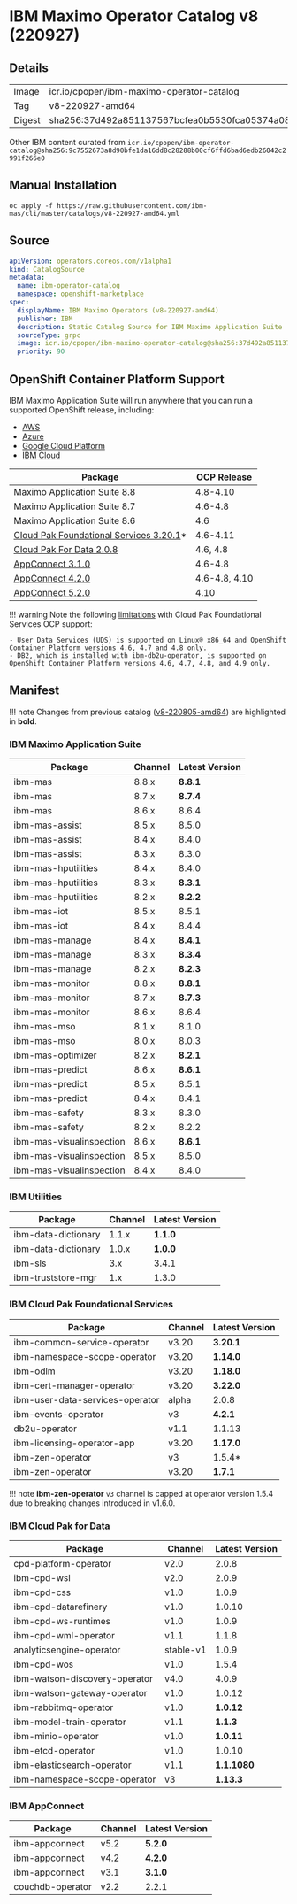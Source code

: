 IBM Maximo Operator Catalog v8 (220927)
===============================================================================

Details
-------------------------------------------------------------------------------

<table>
  <tr><td>Image</td><td>icr.io/cpopen/ibm-maximo-operator-catalog</tr></tr>
  <tr><td>Tag</td><td>v8-220927-amd64</tr></tr>
  <tr><td>Digest</td><td>sha256:37d492a851137567bcfea0b5530fca05374a08a78b41afb712e17c2542016ae7</tr></tr>
</table>

Other IBM content curated from `icr.io/cpopen/ibm-operator-catalog@sha256:9c7552673a8d90bfe1da16dd8c28288b00cf6ffd6bad6edb26042c2991f266e0`

Manual Installation
-------------------------------------------------------------------------------
`oc apply -f https://raw.githubusercontent.com/ibm-mas/cli/master/catalogs/v8-220927-amd64.yml`


Source
-------------------------------------------------------------------------------
```yaml
apiVersion: operators.coreos.com/v1alpha1
kind: CatalogSource
metadata:
  name: ibm-operator-catalog
  namespace: openshift-marketplace
spec:
  displayName: IBM Maximo Operators (v8-220927-amd64)
  publisher: IBM
  description: Static Catalog Source for IBM Maximo Application Suite
  sourceType: grpc
  image: icr.io/cpopen/ibm-maximo-operator-catalog@sha256:37d492a851137567bcfea0b5530fca05374a08a78b41afb712e17c2542016ae7
  priority: 90
```


OpenShift Container Platform Support
-------------------------------------------------------------------------------
IBM Maximo Application Suite will run anywhere that you can run a supported OpenShift release, including:

- [AWS](https://aws.amazon.com/rosa/)
- [Azure](https://azure.microsoft.com/en-gb/services/openshift/)
- [Google Cloud Platform](https://cloud.google.com/architecture/partners/openshift-on-gcp)
- [IBM Cloud](https://www.ibm.com/cloud/openshift)

| Package                      | OCP Release |
| ---------------------------- | ------------|
| Maximo Application Suite 8.8 | 4.8-4.10    |
| Maximo Application Suite 8.7 | 4.6-4.8     |
| Maximo Application Suite 8.6 | 4.6         |
| [Cloud Pak Foundational Services 3.20.1](https://www.ibm.com/docs/en/cpfs?topic=operator-supported-openshift-versions-platforms)* | 4.6-4.11 |
| [Cloud Pak For Data 2.0.8](https://www.ibm.com/docs/en/cloud-paks/cp-data/4.0?topic=requirements-software) | 4.6, 4.8 |
| [AppConnect 3.1.0](https://www.ibm.com/support/pages/node/6239294) | 4.6-4.8 |
| [AppConnect 4.2.0](https://www.ibm.com/support/pages/node/6239294) | 4.6-4.8, 4.10 |
| [AppConnect 5.2.0](https://www.ibm.com/support/pages/node/6239294) | 4.10 |

!!! warning
    Note the following [limitations](https://www.ibm.com/docs/en/cpfs?topic=operator-supported-openshift-versions-platforms) with Cloud Pak Foundational Services OCP support:

    - User Data Services (UDS) is supported on Linux® x86_64 and OpenShift Container Platform versions 4.6, 4.7 and 4.8 only.
    - DB2, which is installed with ibm-db2u-operator, is supported on OpenShift Container Platform versions 4.6, 4.7, 4.8, and 4.9 only.


Manifest
-------------------------------------------------------------------------------

!!! note
    Changes from previous catalog ([v8-220805-amd64](v8-220805-amd64.md)) are highlighted in **bold**.

### IBM Maximo Application Suite
| Package                  | Channel | Latest Version             |
| ------------------------ | ------- | --------------------------- |
| ibm-mas                  | 8.8.x   | **8.8.1** |
| ibm-mas                  | 8.7.x   | **8.7.4** |
| ibm-mas                  | 8.6.x   | 8.6.4     |
| ibm-mas-assist           | 8.5.x   | 8.5.0     |
| ibm-mas-assist           | 8.4.x   | 8.4.0     |
| ibm-mas-assist           | 8.3.x   | 8.3.0     |
| ibm-mas-hputilities      | 8.4.x   | 8.4.0     |
| ibm-mas-hputilities      | 8.3.x   | **8.3.1** |
| ibm-mas-hputilities      | 8.2.x   | **8.2.2** |
| ibm-mas-iot              | 8.5.x   | 8.5.1     |
| ibm-mas-iot              | 8.4.x   | 8.4.4     |
| ibm-mas-manage           | 8.4.x   | **8.4.1** |
| ibm-mas-manage           | 8.3.x   | **8.3.4** |
| ibm-mas-manage           | 8.2.x   | **8.2.3** |
| ibm-mas-monitor          | 8.8.x   | **8.8.1** |
| ibm-mas-monitor          | 8.7.x   | **8.7.3** |
| ibm-mas-monitor          | 8.6.x   | 8.6.4     |
| ibm-mas-mso              | 8.1.x   | 8.1.0     |
| ibm-mas-mso              | 8.0.x   | 8.0.3     |
| ibm-mas-optimizer        | 8.2.x   | **8.2.1** |
| ibm-mas-predict          | 8.6.x   | **8.6.1** |
| ibm-mas-predict          | 8.5.x   | 8.5.1     |
| ibm-mas-predict          | 8.4.x   | 8.4.1     |
| ibm-mas-safety           | 8.3.x   | 8.3.0     |
| ibm-mas-safety           | 8.2.x   | 8.2.2     |
| ibm-mas-visualinspection | 8.6.x   | **8.6.1** |
| ibm-mas-visualinspection | 8.5.x   | 8.5.0     |
| ibm-mas-visualinspection | 8.4.x   | 8.4.0     |

### IBM Utilities
| Package                  | Channel | Latest Version |
| ------------------------ | ------- | -------------- |
| ibm-data-dictionary      | 1.1.x   | **1.1.0**      |
| ibm-data-dictionary      | 1.0.x   | **1.0.0**      |
| ibm-sls                  | 3.x     | 3.4.1          |
| ibm-truststore-mgr       | 1.x     | 1.3.0          |

### IBM Cloud Pak Foundational Services
| Package                         | Channel | Latest Version |
| ------------------------------- | ------- | -------------- |
| ibm-common-service-operator     | v3.20   | **3.20.1**     |
| ibm-namespace-scope-operator    | v3.20   | **1.14.0**     |
| ibm-odlm                        | v3.20   | **1.18.0**     |
| ibm-cert-manager-operator       | v3.20   | **3.22.0**     |
| ibm-user-data-services-operator | alpha   | 2.0.8          |
| ibm-events-operator             | v3      | **4.2.1**      |
| db2u-operator                   | v1.1    | 1.1.13         |
| ibm-licensing-operator-app      | v3.20   | **1.17.0**     |
| ibm-zen-operator                | v3      | 1.5.4*         |
| ibm-zen-operator                | v3.20   | **1.7.1**      |

!!! note
    **ibm-zen-operator** `v3` channel is capped at operator version 1.5.4 due to breaking changes introduced in v1.6.0.

### IBM Cloud Pak for Data
| Package                       | Channel   | Latest Version |
| ----------------------------- | --------- | -------------- |
| cpd-platform-operator         | v2.0      | 2.0.8          |
| ibm-cpd-wsl                   | v2.0      | 2.0.9          |
| ibm-cpd-css                   | v1.0      | 1.0.9          |
| ibm-cpd-datarefinery          | v1.0      | 1.0.10         |
| ibm-cpd-ws-runtimes           | v1.0      | 1.0.9          |
| ibm-cpd-wml-operator          | v1.1      | 1.1.8          |
| analyticsengine-operator      | stable-v1 | 1.0.9          |
| ibm-cpd-wos                   | v1.0      | 1.5.4          |
| ibm-watson-discovery-operator | v4.0      | 4.0.9          |
| ibm-watson-gateway-operator   | v1.0      | 1.0.12         |
| ibm-rabbitmq-operator         | v1.0      | **1.0.12**     |
| ibm-model-train-operator      | v1.1      | **1.1.3**      |
| ibm-minio-operator            | v1.0      | **1.0.11**     |
| ibm-etcd-operator             | v1.0      | 1.0.10         |
| ibm-elasticsearch-operator    | v1.1      | **1.1.1080**   |
| ibm-namespace-scope-operator  | v3        | **1.13.3**     |

### IBM AppConnect
| Package                  | Channel   | Latest Version |
| ------------------------ | --------- | -------------- |
| ibm-appconnect           | v5.2      | **5.2.0**      |
| ibm-appconnect           | v4.2      | **4.2.0**      |
| ibm-appconnect           | v3.1      | **3.1.0**      |
| couchdb-operator         | v2.2      | 2.2.1          |
